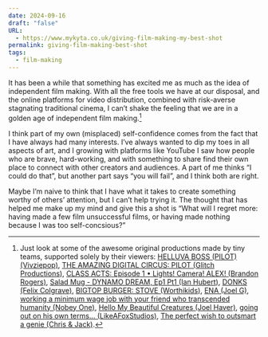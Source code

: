 ```yaml
---
date: 2024-09-16
draft: "false"
URL:
  - https://www.mykyta.co.uk/giving-film-making-my-best-shot
permalink: giving-film-making-best-shot
tags:
  - film-making
---
```

It has been a while that something has excited me as much as the idea of independent film making. With all the free tools we have at our disposal, and the online platforms for video distribution, combined with risk-averse stagnating traditional cinema, I can’t shake the feeling that we are in a golden age of independent film making.[^1]

I think part of my own (misplaced) self-confidence comes from the fact that I have always had many interests. I’ve always wanted to dip my toes in all aspects of art, and I growing with platforms like YouTube I saw how people who are brave, hard-working, and with something to share find their own place to connect with other creators and audiences. A part of me thinks “I could do that”, but another part says “you will fail”, and I think both are right.

Maybe I’m naive to think that I have what it takes to create something worthy of others’ attention, but I can’t help trying it. The thought that has helped me make up my mind and give this a shot is “What will I regret more: having made a few film unsuccessful films, or having made nothing because I was too self-concsious?”

[^1]: Just look at some of the awesome original productions made by tiny teams, supported solely by their viewers: [HELLUVA BOSS (PILOT) (Vivziepop)](https://www.youtube.com/watch?v=OlahNrlcgS4&list=PL-uopgYBi65Fqy5aYmip1TdhbX3F_7te3), [THE AMAZING DIGITAL CIRCUS: PILOT (Glitch Productions)](https://www.youtube.com/watch?v=HwAPLk_sQ3w&t=2s), [CLASS ACTS: Episode 1 • Lights! Camera! ALEX! (Brandon Rogers)](https://www.youtube.com/watch?v=9DoIbGBf11E), [Salad Mug - DYNAMO DREAM, Ep1 Pt1 (Ian Hubert)](https://www.youtube.com/watch?v=LsGZ_2RuJ2A&t=1s), [DONKS (Felix Colgrave)](https://www.youtube.com/watch?v=4gvSYEqOMn8), [BIGTOP BURGER: STOVE (Worthikids)](https://www.youtube.com/watch?v=DfR_p5BO-Yw), [ENA (Joel G)](https://www.youtube.com/watch?v=lF3O-TXURX4&list=PLhPaJURyApsoMQDaoft5t0l0iAwUOLtlM), [working a minimum wage job with your friend who transcended humanity (Nobey One)](https://www.youtube.com/watch?v=Huep_vQn4v0), [Hello My Beautiful Creatures (Joel Haver)](https://www.youtube.com/watch?v=hXulDH2jwvU&t=1093s), [going out on his own terms... (LikeAFoxStudios)](https://www.youtube.com/watch?v=8tG-fMV8ggU), [The perfect wish to outsmart a genie (Chris & Jack)](https://www.youtube.com/watch?v=lM0teS7PFMo).